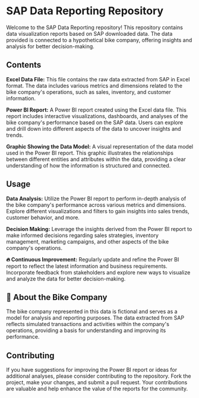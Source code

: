 # SAP Data Reporting Repository

Welcome to the SAP Data Reporting repository! This repository contains data visualization reports based on SAP downloaded data. The data provided is connected to a hypothetical bike company, offering insights and analysis for better decision-making.

## Contents

**Excel Data File:** This file contains the raw data extracted from SAP in Excel format. The data includes various metrics and dimensions related to the bike company's operations, such as sales, inventory, and customer information.

**Power BI Report:** A Power BI report created using the Excel data file. This report includes interactive visualizations, dashboards, and analyses of the bike company's performance based on the SAP data. Users can explore and drill down into different aspects of the data to uncover insights and trends.

**Graphic Showing the Data Model:** A visual representation of the data model used in the Power BI report. This graphic illustrates the relationships between different entities and attributes within the data, providing a clear understanding of how the information is structured and connected.

## Usage

**Data Analysis:** Utilize the Power BI report to perform in-depth analysis of the bike company's performance across various metrics and dimensions. Explore different visualizations and filters to gain insights into sales trends, customer behavior, and more.

**Decision Making:** Leverage the insights derived from the Power BI report to make informed decisions regarding sales strategies, inventory management, marketing campaigns, and other aspects of the bike company's operations.

**🔥 Continuous Improvement:** Regularly update and refine the Power BI report to reflect the latest information and business requirements. Incorporate feedback from stakeholders and explore new ways to visualize and analyze the data for better decision-making.

## 📄 About the Bike Company

The bike company represented in this data is fictional and serves as a model for analysis and reporting purposes. The data extracted from SAP reflects simulated transactions and activities within the company's operations, providing a basis for understanding and improving its performance.

## Contributing

If you have suggestions for improving the Power BI report or ideas for additional analyses, please consider contributing to the repository. Fork the project, make your changes, and submit a pull request. Your contributions are valuable and help enhance the value of the reports for the community.
